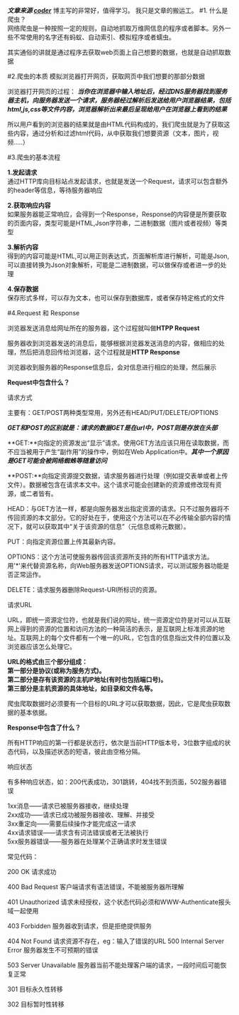 ***文章来源 [coder](https://www.cnblogs.com/zhaof/p/6897393.html)***  博主写的非常好，值得学习。 我只是文章的搬运工。
#1. 什么是爬虫？  
网络爬虫是一种按照一定的规则，自动地抓取万维网信息的程序或者脚本。另外一些不常使用的名字还有蚂蚁、自动索引、模拟程序或者蠕虫。

其实通俗的讲就是通过程序去获取web页面上自己想要的数据，也就是自动抓取数据

#2.爬虫的本质
模拟浏览器打开网页，获取网页中我们想要的那部分数据

浏览器打开网页的过程：
***当你在浏览器中输入地址后，经过DNS服务器找到服务器主机，向服务器发送一个请求，服务器经过解析后发送给用户浏览器结果，包括html,js,css等文件内容，浏览器解析出来最后呈现给用户在浏览器上看到的结果***

所以用户看到的浏览器的结果就是由HTML代码构成的，我们爬虫就是为了获取这些内容，通过分析和过滤html代码，从中获取我们想要资源（文本，图片，视频.....）

#3.爬虫的基本流程

**1.发起请求**  
通过HTTP库向目标站点发起请求，也就是发送一个Request，请求可以包含额外的header等信息，等待服务器响应

**2.获取响应内容**   
如果服务器能正常响应，会得到一个Response，Response的内容便是所要获取的页面内容，类型可能是HTML,Json字符串，二进制数据（图片或者视频）等类型

**3.解析内容**  
得到的内容可能是HTML,可以用正则表达式，页面解析库进行解析，可能是Json,可以直接转换为Json对象解析，可能是二进制数据，可以做保存或者进一步的处理

**4.保存数据**  
保存形式多样，可以存为文本，也可以保存到数据库，或者保存特定格式的文件

#4.Request 和 Response

浏览器发送消息给网址所在的服务器，这个过程就叫做**HTPP Request**

服务器收到浏览器发送的消息后，能够根据浏览器发送消息的内容，做相应的处理，然后把消息回传给浏览器，这个过程就是**HTTP Response**

浏览器收到服务器的Response信息后，会对信息进行相应的处理，然后展示

**Request中包含什么？**  

请求方式

主要有：GET/POST两种类型常用，另外还有HEAD/PUT/DELETE/OPTIONS  

***GET和POST的区别就是：请求的数据GET是在url中，POST则是存放在头部***

**GET:**向指定的资源发出“显示”请求。使用GET方法应该只用在读取数据，而不应当被用于产生“副作用”的操作中，例如在Web Application中。***其中一个原因是GET可能会被网络蜘蛛等随意访问***

**POST:**向指定资源提交数据，请求服务器进行处理（例如提交表单或者上传文件）。数据被包含在请求本文中。这个请求可能会创建新的资源或修改现有资源，或二者皆有。

HEAD：与GET方法一样，都是向服务器发出指定资源的请求。只不过服务器将不传回资源的本文部分。它的好处在于，使用这个方法可以在不必传输全部内容的情况下，就可以获取其中“关于该资源的信息”（元信息或称元数据）。

PUT：向指定资源位置上传其最新内容。

OPTIONS：这个方法可使服务器传回该资源所支持的所有HTTP请求方法。用'*'来代替资源名称，向Web服务器发送OPTIONS请求，可以测试服务器功能是否正常运作。

DELETE：请求服务器删除Request-URI所标识的资源。

请求URL

URL，即统一资源定位符，也就是我们说的网址，统一资源定位符是对可以从互联网上得到的资源的位置和访问方法的一种简洁的表示，是互联网上标准资源的地址。互联网上的每个文件都有一个唯一的URL，它包含的信息指出文件的位置以及浏览器应该怎么处理它。

**URL的格式由三个部分组成：  
第一部分是协议(或称为服务方式)。  
第二部分是存有该资源的主机IP地址(有时也包括端口号)。  
第三部分是主机资源的具体地址，如目录和文件名等。**

爬虫爬取数据时必须要有一个目标的URL才可以获取数据，因此，它是爬虫获取数据的基本依据。

**Response中包含了什么？**  

所有HTTP响应的第一行都是状态行，依次是当前HTTP版本号，3位数字组成的状态代码，以及描述状态的短语，彼此由空格分隔。

响应状态

有多种响应状态，如：200代表成功，301跳转，404找不到页面，502服务器错误

1xx消息——请求已被服务器接收，继续处理  
2xx成功——请求已成功被服务器接收、理解、并接受  
3xx重定向——需要后续操作才能完成这一请求  
4xx请求错误——请求含有词法错误或者无法被执行  
5xx服务器错误——服务器在处理某个正确请求时发生错误 

常见代码： 
  
200 OK 请求成功 

400 Bad   Request 客户端请求有语法错误，不能被服务器所理解 

401 Unauthorized 请求未经授权，这个状态代码必须和WWW-Authenticate报头域一起使用 

403 Forbidden 服务器收到请求，但是拒绝提供服务 

404 Not Found 请求资源不存在，eg：输入了错误的URL 500 Internal Server Error 服务器发生不可预期的错误 

503 Server Unavailable 服务器当前不能处理客户端的请求，一段时间后可能恢复正常 

301 目标永久性转移 

302 目标暂时性转移